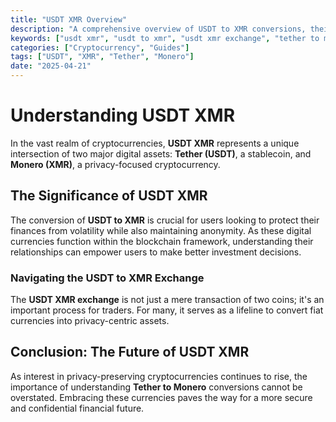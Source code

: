 ```yaml
---
title: "USDT XMR Overview"
description: "A comprehensive overview of USDT to XMR conversions, their significance, and how they operate in the crypto market."
keywords: ["usdt xmr", "usdt to xmr", "usdt xmr exchange", "tether to monero"]
categories: ["Cryptocurrency", "Guides"]
tags: ["USDT", "XMR", "Tether", "Monero"]
date: "2025-04-21"
---
```


# Understanding USDT XMR

In the vast realm of cryptocurrencies, **USDT XMR** represents a unique intersection of two major digital assets: **Tether (USDT)**, a stablecoin, and **Monero (XMR)**, a privacy-focused cryptocurrency. 

## The Significance of USDT XMR

The conversion of **USDT to XMR** is crucial for users looking to protect their finances from volatility while also maintaining anonymity. As these digital currencies function within the blockchain framework, understanding their relationships can empower users to make better investment decisions.

### Navigating the USDT to XMR Exchange

The **USDT XMR exchange** is not just a mere transaction of two coins; it's an important process for traders. For many, it serves as a lifeline to convert fiat currencies into privacy-centric assets. 

## Conclusion: The Future of USDT XMR

As interest in privacy-preserving cryptocurrencies continues to rise, the importance of understanding **Tether to Monero** conversions cannot be overstated. Embracing these currencies paves the way for a more secure and confidential financial future.